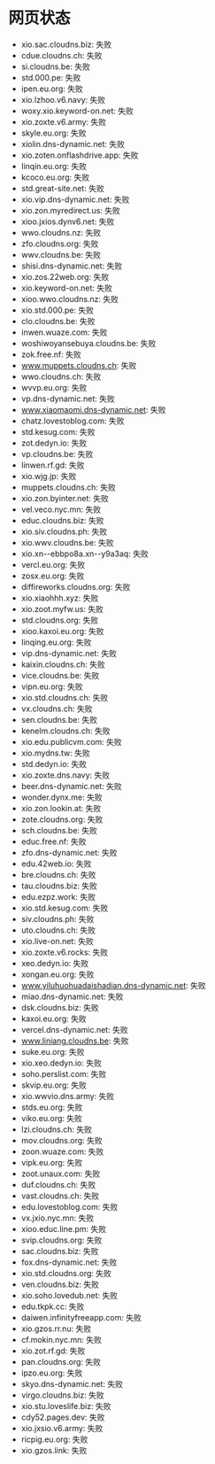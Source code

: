 # 网页状态
- xio.sac.cloudns.biz: 失败
- cdue.cloudns.ch: 失败
- si.cloudns.be: 失败
- std.000.pe: 失败
- ipen.eu.org: 失败
- xio.lzhoo.v6.navy: 失败
- woxy.xio.keyword-on.net: 失败
- xio.zoxte.v6.army: 失败
- skyle.eu.org: 失败
- xiolin.dns-dynamic.net: 失败
- xio.zoten.onflashdrive.app: 失败
- linqin.eu.org: 失败
- kcoco.eu.org: 失败
- std.great-site.net: 失败
- xio.vip.dns-dynamic.net: 失败
- xio.zon.myredirect.us: 失败
- xioo.jxios.dynv6.net: 失败
- wwo.cloudns.nz: 失败
- zfo.cloudns.org: 失败
- wwv.cloudns.be: 失败
- shisi.dns-dynamic.net: 失败
- xio.zos.22web.org: 失败
- xio.keyword-on.net: 失败
- xioo.wwo.cloudns.nz: 失败
- xio.std.000.pe: 失败
- clo.cloudns.be: 失败
- inwen.wuaze.com: 失败
- woshiwoyansebuya.cloudns.be: 失败
- zok.free.nf: 失败
- www.muppets.cloudns.ch: 失败
- wwo.cloudns.ch: 失败
- wvvp.eu.org: 失败
- vp.dns-dynamic.net: 失败
- www.xiaomaomi.dns-dynamic.net: 失败
- chatz.lovestoblog.com: 失败
- std.kesug.com: 失败
- zot.dedyn.io: 失败
- vp.cloudns.be: 失败
- linwen.rf.gd: 失败
- xio.wjg.jp: 失败
- muppets.cloudns.ch: 失败
- xio.zon.byinter.net: 失败
- vel.veco.nyc.mn: 失败
- educ.cloudns.biz: 失败
- xio.siv.cloudns.ph: 失败
- xio.wwv.cloudns.be: 失败
- xio.xn--ebbpo8a.xn--y9a3aq: 失败
- vercl.eu.org: 失败
- zosx.eu.org: 失败
- diffireworks.cloudns.org: 失败
- xio.xiaohhh.xyz: 失败
- xio.zoot.myfw.us: 失败
- std.cloudns.org: 失败
- xioo.kaxoi.eu.org: 失败
- linqing.eu.org: 失败
- vip.dns-dynamic.net: 失败
- kaixin.cloudns.ch: 失败
- vice.cloudns.be: 失败
- vipn.eu.org: 失败
- xio.std.cloudns.ch: 失败
- vx.cloudns.ch: 失败
- sen.cloudns.be: 失败
- kenelm.cloudns.ch: 失败
- xio.edu.publicvm.com: 失败
- xio.mydns.tw: 失败
- std.dedyn.io: 失败
- xio.zoxte.dns.navy: 失败
- beer.dns-dynamic.net: 失败
- wonder.dynx.me: 失败
- xio.zon.lookin.at: 失败
- zote.cloudns.org: 失败
- sch.cloudns.be: 失败
- educ.free.nf: 失败
- zfo.dns-dynamic.net: 失败
- edu.42web.io: 失败
- bre.cloudns.ch: 失败
- tau.cloudns.biz: 失败
- edu.ezpz.work: 失败
- xio.std.kesug.com: 失败
- siv.cloudns.ph: 失败
- uto.cloudns.ch: 失败
- xio.live-on.net: 失败
- xio.zoxte.v6.rocks: 失败
- xeo.dedyn.io: 失败
- xongan.eu.org: 失败
- www.yiluhuohuadaishadian.dns-dynamic.net: 失败
- miao.dns-dynamic.net: 失败
- dsk.cloudns.biz: 失败
- kaxoi.eu.org: 失败
- vercel.dns-dynamic.net: 失败
- www.liniang.cloudns.be: 失败
- suke.eu.org: 失败
- xio.xeo.dedyn.io: 失败
- soho.perslist.com: 失败
- skvip.eu.org: 失败
- xio.wwvio.dns.army: 失败
- stds.eu.org: 失败
- viko.eu.org: 失败
- lzi.cloudns.ch: 失败
- mov.cloudns.org: 失败
- zoon.wuaze.com: 失败
- vipk.eu.org: 失败
- zoot.unaux.com: 失败
- duf.cloudns.ch: 失败
- vast.cloudns.ch: 失败
- edu.lovestoblog.com: 失败
- vx.jxio.nyc.mn: 失败
- xioo.educ.line.pm: 失败
- svip.cloudns.org: 失败
- sac.cloudns.biz: 失败
- fox.dns-dynamic.net: 失败
- xio.std.cloudns.org: 失败
- ven.cloudns.biz: 失败
- xio.soho.lovedub.net: 失败
- edu.tkpk.cc: 失败
- daiwen.infinityfreeapp.com: 失败
- xio.gzos.rr.nu: 失败
- cf.mokin.nyc.mn: 失败
- xio.zot.rf.gd: 失败
- pan.cloudns.org: 失败
- ipzo.eu.org: 失败
- skyo.dns-dynamic.net: 失败
- virgo.cloudns.biz: 失败
- xio.stu.loveslife.biz: 失败
- cdy52.pages.dev: 失败
- xio.jxsio.v6.army: 失败
- ricpig.eu.org: 失败
- xio.gzos.link: 失败
